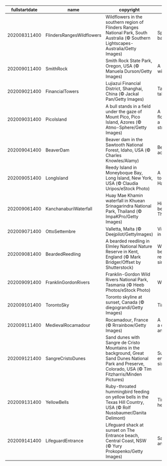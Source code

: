 |fullstartdate|name|copyright|title|image|
|--|--|--|--|--|
202008311400|FlindersRangesWildflowers|Wildflowers in the southern region of Flinders Ranges National Park, South Australia (© Southern Lightscapes-Australia/Getty Images)|Springing back to it|![](/en-AU/2020/09/202008311400FlindersRangesWildflowers.jpg)|
202009011400|SmithRock|Smith Rock State Park, Oregon, USA (© Manuela Durson/Getty Images)|A rock in a wild place|![](/en-AU/2020/09/202009011400SmithRock.jpg)|
202009021400|FinancialTowers|Lujiazui Financial District, Shanghai, China (© Jackal Pan/Getty Images)|Tall, taller, tallest|![](/en-AU/2020/09/202009021400FinancialTowers.jpg)|
202009031400|PicoIsland|A bull stands in a field under the gaze of Mount Pico, Pico Island, Azores (© Atmo-Sphere/Getty Images)|A bull, some flowers, and a stratovolcano|![](/en-AU/2020/09/202009031400PicoIsland.jpg)|
202009041400|BeaverDam|Beaver dam in the Sawtooth National Forest, Idaho, USA (© Charles Knowles/Alamy)|Beaver achievers|![](/en-AU/2020/09/202009041400BeaverDam.jpg)|
202009051400|LongIsland|Reedy Island in Moneyboque Bay, Long Island, New York, USA (© Claudia Uripos/eStock Photo)|A quick trip to the Hamptons|![](/en-AU/2020/09/202009051400LongIsland.jpg)|
202009061400|KanchanaburiWaterfall|Huay Mae Khamin waterfall in Khuean Srinagarindra National Park, Thailand (© ImpaKPro/Getty Images)|Hidden beauty in Thailand|![](/en-AU/2020/09/202009061400KanchanaburiWaterfall.jpg)|
202009071400|OttoSettembre|Valletta, Malta (© Deejpilot/GettyImages)|Victory Day in Valletta|![](/en-AU/2020/09/202009071400OttoSettembre.jpg)|
202009081400|BeardedReedling|A bearded reedling in Elmley National Nature Reserve in Kent, England (© Mark Bridger/Offset by Shutterstock)|Where the bearded reedling sings|![](/en-AU/2020/09/202009081400BeardedReedling.jpg)|
202009091400|FranklinGordonRivers|Franklin-Gordon Wild Rivers National Park, Tasmania (© Heeb Photos/eStock Photo)|Wet and wild|![](/en-AU/2020/09/202009091400FranklinGordonRivers.jpg)|
202009101400|TorontoSky|Toronto skyline at sunset, Canada (© diegograndi/Getty Images)|Time for TIFF|![](/en-AU/2020/09/202009101400TorontoSky.jpg)|
202009111400|MedievalRocamadour|Rocamadour, France (© Rrrainbow/Getty Images)|A city, a cliff, a canyon… and cheese|![](/en-AU/2020/09/202009111400MedievalRocamadour.jpg)|
202009121400|SangreCristoDunes|Sand dunes with Sangre de Cristo Mountains in the background, Great Sand Dunes National Park and Preserve, Colorado, USA (© Tim Fitzharris/Minden Pictures)|Super Sandy enjoys sweet sixteen|![](/en-AU/2020/09/202009121400SangreCristoDunes.jpg)|
202009131400|YellowBells|Ruby-throated hummingbird feeding on yellow bells in the Texas Hill Country, USA (© Rolf Nussbaumer/Danita Delimont)|Tiny fliers head south|![](/en-AU/2020/09/202009131400YellowBells.jpg)|
202009141400|LifeguardEntrance|Lifeguard shack at sunset on The Entrance beach, Central Coast, NSW (© Yury Prokopenko/Getty Images)|Sand, surf, and sun|![](/en-AU/2020/09/202009141400LifeguardEntrance.jpg)|
